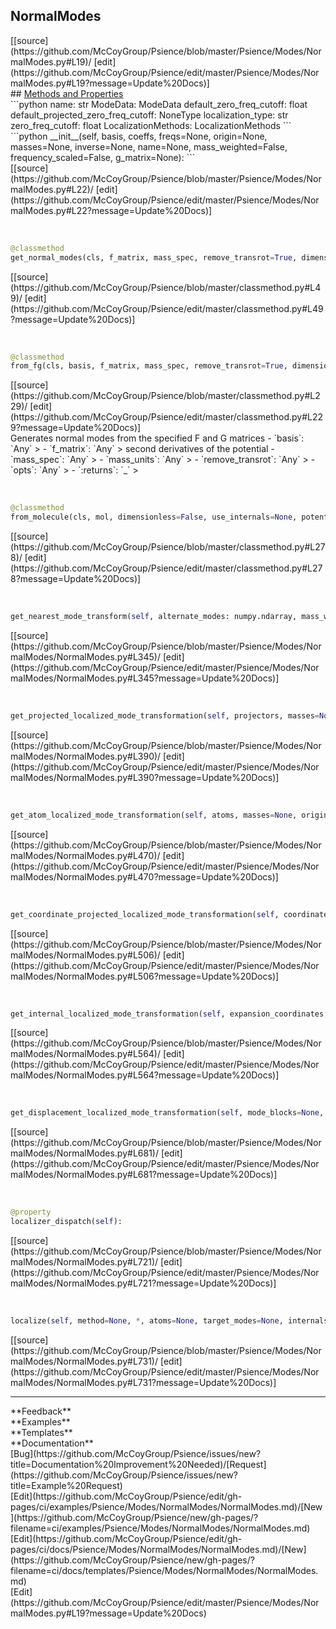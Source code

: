 ## <a id="Psience.Modes.NormalModes.NormalModes">NormalModes</a> 

<div class="docs-source-link" markdown="1">
[[source](https://github.com/McCoyGroup/Psience/blob/master/Psience/Modes/NormalModes.py#L19)/
[edit](https://github.com/McCoyGroup/Psience/edit/master/Psience/Modes/NormalModes.py#L19?message=Update%20Docs)]
</div>









<div class="collapsible-section">
 <div class="collapsible-section collapsible-section-header" markdown="1">
## <a class="collapse-link" data-toggle="collapse" href="#methods" markdown="1"> Methods and Properties</a> <a class="float-right" data-toggle="collapse" href="#methods"><i class="fa fa-chevron-down"></i></a>
 </div>
 <div class="collapsible-section collapsible-section-body collapse show" id="methods" markdown="1">
 ```python
name: str
ModeData: ModeData
default_zero_freq_cutoff: float
default_projected_zero_freq_cutoff: NoneType
localization_type: str
zero_freq_cutoff: float
LocalizationMethods: LocalizationMethods
```
<a id="Psience.Modes.NormalModes.NormalModes.__init__" class="docs-object-method">&nbsp;</a> 
```python
__init__(self, basis, coeffs, freqs=None, origin=None, masses=None, inverse=None, name=None, mass_weighted=False, frequency_scaled=False, g_matrix=None): 
```
<div class="docs-source-link" markdown="1">
[[source](https://github.com/McCoyGroup/Psience/blob/master/Psience/Modes/NormalModes.py#L22)/
[edit](https://github.com/McCoyGroup/Psience/edit/master/Psience/Modes/NormalModes.py#L22?message=Update%20Docs)]
</div>


<a id="Psience.Modes.NormalModes.NormalModes.get_normal_modes" class="docs-object-method">&nbsp;</a> 
```python
@classmethod
get_normal_modes(cls, f_matrix, mass_spec, remove_transrot=True, dimensionless=False, mass_weighted=None, zero_freq_cutoff=None, return_gmatrix=False, projector=None): 
```
<div class="docs-source-link" markdown="1">
[[source](https://github.com/McCoyGroup/Psience/blob/master/classmethod.py#L49)/
[edit](https://github.com/McCoyGroup/Psience/edit/master/classmethod.py#L49?message=Update%20Docs)]
</div>


<a id="Psience.Modes.NormalModes.NormalModes.from_fg" class="docs-object-method">&nbsp;</a> 
```python
@classmethod
from_fg(cls, basis, f_matrix, mass_spec, remove_transrot=True, dimensionless=False, zero_freq_cutoff=None, mass_weighted=None, origin=None, projector=None, **opts): 
```
<div class="docs-source-link" markdown="1">
[[source](https://github.com/McCoyGroup/Psience/blob/master/classmethod.py#L229)/
[edit](https://github.com/McCoyGroup/Psience/edit/master/classmethod.py#L229?message=Update%20Docs)]
</div>
Generates normal modes from the specified F and G matrices
  - `basis`: `Any`
    > 
  - `f_matrix`: `Any`
    > second derivatives of the potential
  - `mass_spec`: `Any`
    > 
  - `mass_units`: `Any`
    > 
  - `remove_transrot`: `Any`
    > 
  - `opts`: `Any`
    > 
  - `:returns`: `_`
    >


<a id="Psience.Modes.NormalModes.NormalModes.from_molecule" class="docs-object-method">&nbsp;</a> 
```python
@classmethod
from_molecule(cls, mol, dimensionless=False, use_internals=None, potential_derivatives=None, project_transrot=True, zero_freq_cutoff=None, masses=None, **opts): 
```
<div class="docs-source-link" markdown="1">
[[source](https://github.com/McCoyGroup/Psience/blob/master/classmethod.py#L278)/
[edit](https://github.com/McCoyGroup/Psience/edit/master/classmethod.py#L278?message=Update%20Docs)]
</div>


<a id="Psience.Modes.NormalModes.NormalModes.get_nearest_mode_transform" class="docs-object-method">&nbsp;</a> 
```python
get_nearest_mode_transform(self, alternate_modes: numpy.ndarray, mass_weighted=False, atoms=None, maximum_similarity=True, unitarize=True, masses=None): 
```
<div class="docs-source-link" markdown="1">
[[source](https://github.com/McCoyGroup/Psience/blob/master/Psience/Modes/NormalModes/NormalModes.py#L345)/
[edit](https://github.com/McCoyGroup/Psience/edit/master/Psience/Modes/NormalModes/NormalModes.py#L345?message=Update%20Docs)]
</div>


<a id="Psience.Modes.NormalModes.NormalModes.get_projected_localized_mode_transformation" class="docs-object-method">&nbsp;</a> 
```python
get_projected_localized_mode_transformation(self, projectors, masses=None, origin=None, localization_type=None, allow_mode_mixing=False, maximum_similarity=False, unitarize=True, zero_freq_cutoff=None): 
```
<div class="docs-source-link" markdown="1">
[[source](https://github.com/McCoyGroup/Psience/blob/master/Psience/Modes/NormalModes/NormalModes.py#L390)/
[edit](https://github.com/McCoyGroup/Psience/edit/master/Psience/Modes/NormalModes/NormalModes.py#L390?message=Update%20Docs)]
</div>


<a id="Psience.Modes.NormalModes.NormalModes.get_atom_localized_mode_transformation" class="docs-object-method">&nbsp;</a> 
```python
get_atom_localized_mode_transformation(self, atoms, masses=None, origin=None, localization_type='ned', allow_mode_mixing=False, maximum_similarity=False, unitarize=True, zero_freq_cutoff=None): 
```
<div class="docs-source-link" markdown="1">
[[source](https://github.com/McCoyGroup/Psience/blob/master/Psience/Modes/NormalModes/NormalModes.py#L470)/
[edit](https://github.com/McCoyGroup/Psience/edit/master/Psience/Modes/NormalModes/NormalModes.py#L470?message=Update%20Docs)]
</div>


<a id="Psience.Modes.NormalModes.NormalModes.get_coordinate_projected_localized_mode_transformation" class="docs-object-method">&nbsp;</a> 
```python
get_coordinate_projected_localized_mode_transformation(self, coordinate_constraints, atoms=None, masses=None, origin=None, localization_type='ned', allow_mode_mixing=False, maximum_similarity=False, orthogonal_projection=True, unitarize=True): 
```
<div class="docs-source-link" markdown="1">
[[source](https://github.com/McCoyGroup/Psience/blob/master/Psience/Modes/NormalModes/NormalModes.py#L506)/
[edit](https://github.com/McCoyGroup/Psience/edit/master/Psience/Modes/NormalModes/NormalModes.py#L506?message=Update%20Docs)]
</div>


<a id="Psience.Modes.NormalModes.NormalModes.get_internal_localized_mode_transformation" class="docs-object-method">&nbsp;</a> 
```python
get_internal_localized_mode_transformation(self, expansion_coordinates: 'Iterable[Iterable[int]|dict]', fixed_atoms=None, mass_weighted=False, project_transrot=True, atoms=None, maximum_similarity=False, orthogonal_projection=False, projection=False, allow_mode_mixing=False, unitarize=True, origin=None, masses=None, localization_type='ned'): 
```
<div class="docs-source-link" markdown="1">
[[source](https://github.com/McCoyGroup/Psience/blob/master/Psience/Modes/NormalModes/NormalModes.py#L564)/
[edit](https://github.com/McCoyGroup/Psience/edit/master/Psience/Modes/NormalModes/NormalModes.py#L564?message=Update%20Docs)]
</div>


<a id="Psience.Modes.NormalModes.NormalModes.get_displacement_localized_mode_transformation" class="docs-object-method">&nbsp;</a> 
```python
get_displacement_localized_mode_transformation(self, mode_blocks=None, atoms=None, mass_weighted=True, unitarize=True, **maximizer_opts): 
```
<div class="docs-source-link" markdown="1">
[[source](https://github.com/McCoyGroup/Psience/blob/master/Psience/Modes/NormalModes/NormalModes.py#L681)/
[edit](https://github.com/McCoyGroup/Psience/edit/master/Psience/Modes/NormalModes/NormalModes.py#L681?message=Update%20Docs)]
</div>


<a id="Psience.Modes.NormalModes.NormalModes.localizer_dispatch" class="docs-object-method">&nbsp;</a> 
```python
@property
localizer_dispatch(self): 
```
<div class="docs-source-link" markdown="1">
[[source](https://github.com/McCoyGroup/Psience/blob/master/Psience/Modes/NormalModes/NormalModes.py#L721)/
[edit](https://github.com/McCoyGroup/Psience/edit/master/Psience/Modes/NormalModes/NormalModes.py#L721?message=Update%20Docs)]
</div>


<a id="Psience.Modes.NormalModes.NormalModes.localize" class="docs-object-method">&nbsp;</a> 
```python
localize(self, method=None, *, atoms=None, target_modes=None, internals=None, mode_blocks=None, coordinate_constraints=None, reorthogonalize=None, unitarize=True, **opts): 
```
<div class="docs-source-link" markdown="1">
[[source](https://github.com/McCoyGroup/Psience/blob/master/Psience/Modes/NormalModes/NormalModes.py#L731)/
[edit](https://github.com/McCoyGroup/Psience/edit/master/Psience/Modes/NormalModes/NormalModes.py#L731?message=Update%20Docs)]
</div>
 </div>
</div>












---


<div markdown="1" class="text-secondary">
<div class="container">
  <div class="row">
   <div class="col" markdown="1">
**Feedback**   
</div>
   <div class="col" markdown="1">
**Examples**   
</div>
   <div class="col" markdown="1">
**Templates**   
</div>
   <div class="col" markdown="1">
**Documentation**   
</div>
   <div class="col" markdown="1">
   
</div>
   <div class="col" markdown="1">
   
</div>
   <div class="col" markdown="1">
   
</div>
</div>
  <div class="row">
   <div class="col" markdown="1">
[Bug](https://github.com/McCoyGroup/Psience/issues/new?title=Documentation%20Improvement%20Needed)/[Request](https://github.com/McCoyGroup/Psience/issues/new?title=Example%20Request)   
</div>
   <div class="col" markdown="1">
[Edit](https://github.com/McCoyGroup/Psience/edit/gh-pages/ci/examples/Psience/Modes/NormalModes/NormalModes.md)/[New](https://github.com/McCoyGroup/Psience/new/gh-pages/?filename=ci/examples/Psience/Modes/NormalModes/NormalModes.md)   
</div>
   <div class="col" markdown="1">
[Edit](https://github.com/McCoyGroup/Psience/edit/gh-pages/ci/docs/Psience/Modes/NormalModes/NormalModes.md)/[New](https://github.com/McCoyGroup/Psience/new/gh-pages/?filename=ci/docs/templates/Psience/Modes/NormalModes/NormalModes.md)   
</div>
   <div class="col" markdown="1">
[Edit](https://github.com/McCoyGroup/Psience/edit/master/Psience/Modes/NormalModes.py#L19?message=Update%20Docs)   
</div>
   <div class="col" markdown="1">
   
</div>
   <div class="col" markdown="1">
   
</div>
   <div class="col" markdown="1">
   
</div>
</div>
</div>
</div>